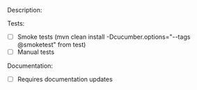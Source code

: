 Description:
<!--A brief description of changes. Things to include: WIP? Dependent PR's opened against other tickets? -->


Tests:
<!--Have tests been run locally and passed? If manual tests run, explain what was run below-->
- [ ] Smoke tests (mvn clean install -Dcucumber.options="--tags @smoketest" from test)
- [ ] Manual tests

Documentation:
<!--Are documentation updates required? Include any mention of updates required below if necessary-->
- [ ] Requires documentation updates
